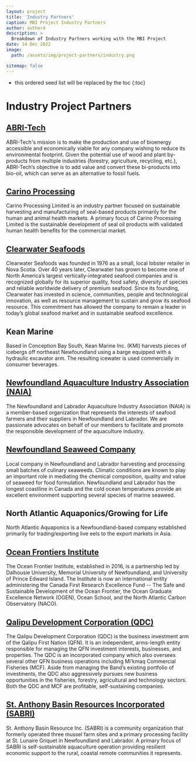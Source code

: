 ```yaml
---
layout: project
title: 'Industry Partners'
caption: MBI Project Industry Partners
author: author4
description: >
  Breakdown of Industry Partners working with the MBI Project
date: 14 Dec 2022
image: 
  path: /assets/img/project-partners/industry.png

sitemap: false
---
```



* this ordered seed list will be replaced by the toc
{:toc}

# Industry Project Partners

## [ABRI-Tech](https://abritechinc.com/en/home/)
ABRI-Tech's mission is to make the production and use of bioenergy accessible and economically viable for any company wishing to reduce its environmental footprint. Given the potential use of wood and plant by-products from multiple industries (forestry, agriculture, recycling, etc.), ABRI-Tech’s objective is to add value and convert these bi-products into bio-oil, which can serve as an alternative to fossil fuels.
## [Carino Processing](https://carino.ca/)
Carino Processing Limited is an industry partner focused on sustainable harvesting and manufacturing of seal-based products primarily for the human and animal health markets. A primary focus of Carino Processing Limited is the sustainable development of seal oil products with validated human health benefits for the commercial market.
## [Clearwater Seafoods](https://www.clearwater.ca/en/)
Clearwater Seafoods was founded in 1976 as a small, local lobster retailer in Nova Scotia. Over 40 years later, Clearwater has grown to become one of North America’s largest vertically-integrated seafood companies and is recognized globally for its superior quality, food safety, diversity of species and reliable worldwide delivery of premium seafood. Since its founding, Clearwater has invested in science, communities, people and technological innovation, as well as resource management to sustain and grow its seafood resource. This commitment has allowed the company to remain a leader in today’s global seafood market and in sustainable seafood excellence.
## Kean Marine
Based in Conception Bay South, Kean Marine Inc. (KMI) harvests pieces of icebergs off northeast Newfoundland using a barge equipped with a hydraulic excavator arm. The resulting icewater is used commercially in consumer beverages. 
## [Newfoundland Aquaculture Industry Association (NAIA)](https://www.naia.ca/)
The Newfoundland and Labrador Aquaculture Industry Association (NAIA) is a member-based organization that represents the interests of seafood farmers and their suppliers in Newfoundland and Labrador. We are passionate advocates on behalf of our members to facilitate and promote the responsible development of the aquaculture industry.
## [Newfoundland Seaweed Company](https://www.facebook.com/nlseaweeds/)
Local company in Newfoundland and Labrador harvesting and processing small batches of culinary seaweeds. Climatic conditions are known to play an important role in mediating the chemical composition, quality and value of seaweed for food formulation. Newfoundland and Labrador has the longest coastline in Canada and the cold ocean temperatures provide an excellent environment supporting several species of marine seaweed.
## North Atlantic Aquaponics/Growing for Life
North Atlantic Aquaponics is a Newfoundland-based company established primarily for trading/exporting live eels to the export markets in Asia.
## [Ocean Frontiers Institute](https://www.ofi.ca/)
The Ocean Frontier Institute, established in 2016, is a partnership led by Dalhousie University, Memorial University of Newfoundland, and University of Prince Edward Island. The Institute is now an international entity administering the Canada First Research Excellence Fund -- The Safe and Sustainable Development of the Ocean Frontier, the Ocean Graduate Excellence Network (OGEN), Ocean School, and the North Atlantic Carbon Observatory (NACO).
## [Qalipu Development Corporation (QDC)](https://qalipu.ca/corporate/qalipu-development-corporation/)
The Qalipu Development Corporation (QDC) is the business investment arm of the Qalipu First Nation (QFN). It is an independent, arms-length entity responsible for managing the QFN investment interests, businesses, and properties. The QDC is an incorporated company which also oversees several other QFN business operations including Mi’kmaq Commercial Fisheries (MCF). Aside from managing the Band’s existing portfolio of investments, the QDC also aggressively pursues new business opportunities in the fisheries, forestry, agricultural and technology sectors. Both the QDC and MCF are profitable, self-sustaining companies.
## [St. Anthony Basin Resources Incorporated (SABRI)](https://sabrinl.com/)
St. Anthony Basin Resource Inc. (SABRI) is a community organization that formerly operated three mussel farm sites and a primary processing facility at St. Lunaire Griquet in Newfoundland and Labrador. A primary focus of SABRI is self-sustainable aquaculture operation providing resilient economic support to the rural, coastal remote communities it represents. 
